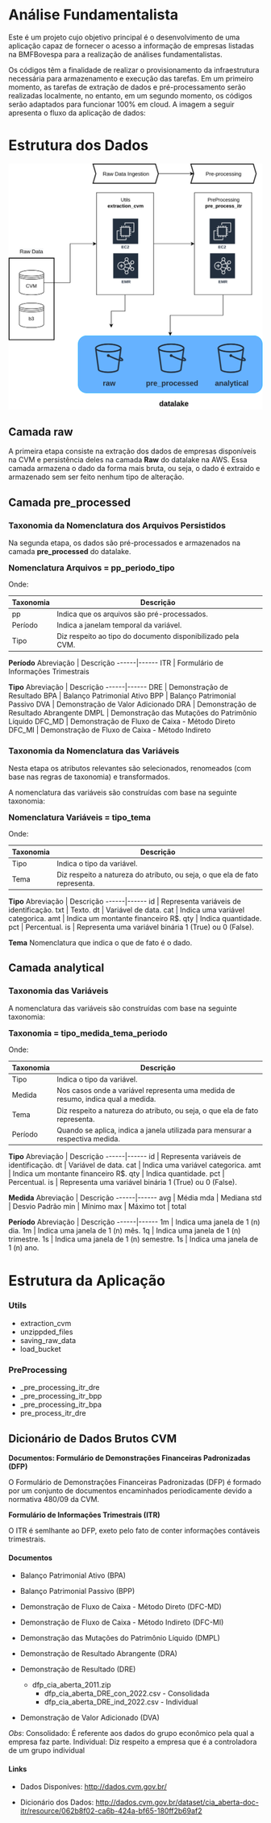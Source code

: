 # Análise Fundamentalista

Este é um projeto cujo objetivo principal é o desenvolvimento de uma aplicação capaz de fornecer o acesso a informação de empresas listadas na BMFBovespa para a realização de análises fundamentalistas.

Os códigos têm a finalidade de realizar o provisionamento da infraestrutura necessária para armazenamento e execução das tarefas. Em um primeiro momento, as tarefas de extração de dados e pré-processamento serão realizadas localmente, no entanto, em um segundo momento, os códigos serão adaptados para funcionar 100% em cloud. A imagem a seguir apresenta o fluxo da aplicação de dados:


# Estrutura dos Dados

![Pipeline de Dados](./application-flow.png)


## **Camada raw** 

A primeira etapa consiste na extração dos dados de empresas disponíveis na CVM e persistência deles na camada **Raw** do datalake na AWS. Essa camada armazena o dado da forma mais bruta, ou seja, o dado é extraido e armazenado sem ser feito nenhum tipo de alteração.


## **Camada pre_processed**

### Taxonomia da Nomenclatura dos Arquivos Persistidos

Na segunda etapa, os dados são pré-processados e armazenados na camada **pre_processed** do datalake. 

<font size="3">**Nomenclatura Arquivos = pp_periodo_tipo**</font>

Onde: 

Taxonomia | Descrição 
------|------
pp | Indica que os arquivos são pré-processados.
Período | Indica a janelam temporal da variável.
Tipo | Diz respeito ao tipo do documento disponibilizado pela CVM.

**Período**
Abreviação | Descrição 
------|------
ITR | Formulário de Informações Trimestrais

**Tipo**
Abreviação | Descrição 
------|------
DRE | Demonstração de Resultado
BPA | Balanço Patrimonial Ativo
BPP | Balanço Patrimonial Passivo
DVA | Demonstração de Valor Adicionado
DRA | Demonstração de Resultado Abrangente
DMPL | Demonstração das Mutações do Patrimônio Líquido
DFC_MD | Demonstração de Fluxo de Caixa - Método Direto
DFC_MI | Demonstração de Fluxo de Caixa - Método Indireto


### Taxonomia da Nomenclatura das Variáveis

Nesta etapa os atributos relevantes são selecionados, renomeados (com base nas regras de taxonomia) e transformados.

A nomenclatura das variáveis são construídas com base na seguinte taxonomia:

<font size="3">**Nomenclatura Variáveis = tipo_tema**</font>

Onde: 

Taxonomia | Descrição 
------|------
Tipo | Indica o tipo da variável.
Tema | Diz respeito a natureza do atributo, ou seja, o que ela de fato representa.

**Tipo**
Abreviação | Descrição 
------|------
id | Representa variáveis de identificação.
txt | Texto.
dt | Variável de data.
cat | Indica uma variável categorica.
amt | Indica um montante financeiro R$.
qty | Indica quantidade.
pct | Percentual.
is | Representa uma variável binária 1 (True) ou 0 (False).

**Tema**
Nomenclatura que indica o que de fato é o dado.


## Camada analytical

### Taxonomia das Variáveis

A nomenclatura das variáveis são construídas com base na seguinte taxonomia:

<font size="3">**Taxonomia = tipo_medida_tema_periodo**</font>

Onde: 

Taxonomia | Descrição 
------|------
Tipo | Indica o tipo da variável.
Medida | Nos casos onde a variável representa uma medida de resumo, indica qual a medida.
Tema | Diz respeito a natureza do atributo, ou seja, o que ela de fato representa.
Período | Quando se aplica, indica a janela utilizada para mensurar a respectiva medida.

**Tipo**
Abreviação | Descrição 
------|------
id | Representa variáveis de identificação.
dt | Variável de data.
cat | Indica uma variável categorica.
amt | Indica um montante financeiro R$.
qty | Indica quantidade.
pct | Percentual.
is | Representa uma variável binária 1 (True) ou 0 (False).

**Medida**
Abreviação | Descrição 
------|------
avg | Média
mda | Mediana
std | Desvio Padrão
min | Mínimo
max | Máximo
tot | total

**Período**
Abreviação | Descrição 
------|------
1m | Indica uma janela de 1 (n) dia.
1m | Indica uma janela de 1 (n) mês.
1q | Indica uma janela de 1 (n) trimestre.
1s | Indica uma janela de 1 (n) semestre.
1s | Indica uma janela de 1 (n) ano.


# Estrutura da Aplicação

### Utils

- extraction_cvm
- unzippded_files
- saving_raw_data
- load_bucket


### PreProcessing

- _pre_processing_itr_dre
- _pre_processing_itr_bpp
- _pre_processing_itr_bpa
- pre_process_itr_dre



## Dicionário de Dados Brutos CVM

**Documentos: Formulário de Demonstrações Financeiras Padronizadas (DFP)**

O Formulário de Demonstrações Financeiras Padronizadas (DFP) é formado por um conjunto de documentos encaminhados periodicamente devido a normativa 480/09 da CVM.

**Formulário de Informações Trimestrais (ITR)**

O ITR é semlhante ao DFP, exeto pelo fato de conter informações contáveis trimestrais.

#### Documentos
* Balanço Patrimonial Ativo (BPA)
* Balanço Patrimonial Passivo (BPP)
* Demonstração de Fluxo de Caixa - Método Direto (DFC-MD)
* Demonstração de Fluxo de Caixa - Método Indireto (DFC-MI)
* Demonstração das Mutações do Patrimônio Líquido (DMPL)
* Demonstração de Resultado Abrangente (DRA)
* Demonstração de Resultado (DRE)
    * dfp_cia_aberta_2011.zip
        * dfp_cia_aberta_DRE_con_2022.csv - Consolidada
        * dfp_cia_aberta_DRE_ind_2022.csv - Individual

* Demonstração de Valor Adicionado (DVA)

*Obs*:
Consolidado: É referente aos dados do grupo econômico pela qual a empresa faz parte.
Individual: Diz respeito a empresa que é a controladora de um grupo individual


#### Links

* Dados Disponíves: http://dados.cvm.gov.br/

* Dicionário dos Dados: http://dados.cvm.gov.br/dataset/cia_aberta-doc-itr/resource/062b8f02-ca6b-424a-bf65-180ff2b69af2